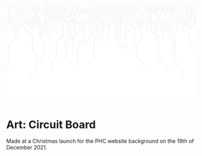 
<p align="center">
<img src="./screenshot-1.png">
</p>

# Art: Circuit Board

Made at a Christmas launch for the PHC website background on the 19th of December 2021.

